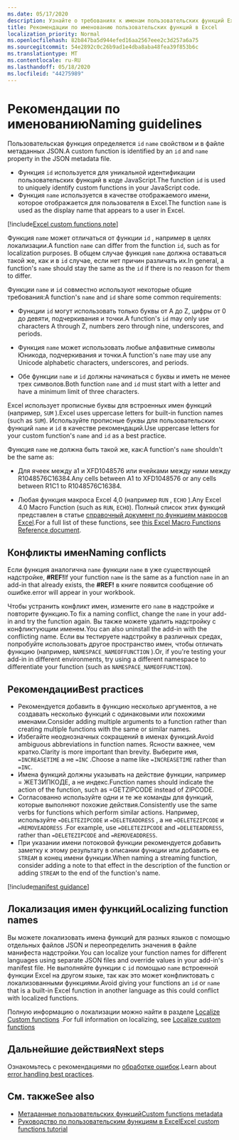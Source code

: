 ```yaml
---
ms.date: 05/17/2020
description: Узнайте о требованиях к именам пользовательских функций Excel и Избегайте распространенных ловушек именования.
title: Рекомендации по именованию пользовательских функций в Excel
localization_priority: Normal
ms.openlocfilehash: 82b847ba5d944efed16aa2567eee2c3d257a6a75
ms.sourcegitcommit: 54e2892c0c26b9ad1e4dba8aba48fea39f853b6c
ms.translationtype: MT
ms.contentlocale: ru-RU
ms.lasthandoff: 05/18/2020
ms.locfileid: "44275989"
---
```

# <a name="naming-guidelines"></a><span data-ttu-id="fd333-103">Рекомендации по именованию</span><span class="sxs-lookup"><span data-stu-id="fd333-103">Naming guidelines</span></span>

<span data-ttu-id="fd333-104">Пользовательская функция определяется `id` `name` свойством и в файле метаданных JSON.</span><span class="sxs-lookup"><span data-stu-id="fd333-104">A custom function is identified by an `id` and `name` property in the JSON metadata file.</span></span>

- <span data-ttu-id="fd333-105">Функция `id` используется для уникальной идентификации пользовательских функций в коде JavaScript.</span><span class="sxs-lookup"><span data-stu-id="fd333-105">The function `id` is used to uniquely identify custom functions in your JavaScript code.</span></span>
- <span data-ttu-id="fd333-106">Функция `name` используется в качестве отображаемого имени, которое отображается для пользователя в Excel.</span><span class="sxs-lookup"><span data-stu-id="fd333-106">The function `name` is used as the display name that appears to a user in Excel.</span></span>

[!include[Excel custom functions note](../includes/excel-custom-functions-note.md)]

<span data-ttu-id="fd333-107">Функция `name` может отличаться от функции `id` , например в целях локализации.</span><span class="sxs-lookup"><span data-stu-id="fd333-107">A function `name` can differ from the function `id`, such as for localization purposes.</span></span> <span data-ttu-id="fd333-108">В общем случае функция `name` должна оставаться такой же, как и в `id` случае, если нет причин различать их.</span><span class="sxs-lookup"><span data-stu-id="fd333-108">In general, a function's `name` should stay the same as the `id` if there is no reason for them to differ.</span></span>

<span data-ttu-id="fd333-109">Функции `name` и `id` совместно используют некоторые общие требования:</span><span class="sxs-lookup"><span data-stu-id="fd333-109">A function's `name` and `id` share some common requirements:</span></span>

- <span data-ttu-id="fd333-110">Функции `id` могут использовать только буквы от A до Z, цифры от 0 до девяти, подчеркивания и точки.</span><span class="sxs-lookup"><span data-stu-id="fd333-110">A function's `id` may only use characters A through Z, numbers zero through nine, underscores, and periods.</span></span>

- <span data-ttu-id="fd333-111">Функция `name` может использовать любые алфавитные символы Юникода, подчеркивания и точки.</span><span class="sxs-lookup"><span data-stu-id="fd333-111">A function's `name` may use any Unicode alphabetic characters, underscores, and periods.</span></span>

- <span data-ttu-id="fd333-112">Обе функции `name` и `id` должны начинаться с буквы и иметь не менее трех символов.</span><span class="sxs-lookup"><span data-stu-id="fd333-112">Both function `name` and `id` must start with a letter and have a minimum limit of three characters.</span></span>

<span data-ttu-id="fd333-113">Excel использует прописные буквы для встроенных имен функций (например, `SUM` ).</span><span class="sxs-lookup"><span data-stu-id="fd333-113">Excel uses uppercase letters for built-in function names (such as `SUM`).</span></span> <span data-ttu-id="fd333-114">Используйте прописные буквы для пользовательских функций `name` и `id` в качестве рекомендаций.</span><span class="sxs-lookup"><span data-stu-id="fd333-114">Use uppercase letters for your custom function's `name` and `id` as a best practice.</span></span>

<span data-ttu-id="fd333-115">Функция `name` не должна быть такой же, как:</span><span class="sxs-lookup"><span data-stu-id="fd333-115">A function's `name` shouldn't be the same as:</span></span>

- <span data-ttu-id="fd333-116">Для ячеек между a1 и XFD1048576 или ячейками между ними между R1048576C16384.</span><span class="sxs-lookup"><span data-stu-id="fd333-116">Any cells between A1 to XFD1048576 or any cells between R1C1 to R1048576C16384.</span></span>

- <span data-ttu-id="fd333-117">Любая функция макроса Excel 4,0 (например `RUN` , `ECHO` ).</span><span class="sxs-lookup"><span data-stu-id="fd333-117">Any Excel 4.0 Macro Function (such as `RUN`, `ECHO`).</span></span>  <span data-ttu-id="fd333-118">Полный список этих функций представлен в статье [справочный документ по функциям макросов Excel](https://d13ot9o61jdzpp.cloudfront.net/files/Excel%204.0%20Macro%20Functions%20Reference.pdf).</span><span class="sxs-lookup"><span data-stu-id="fd333-118">For a full list of these functions, see [this Excel Macro Functions Reference document](https://d13ot9o61jdzpp.cloudfront.net/files/Excel%204.0%20Macro%20Functions%20Reference.pdf).</span></span>

## <a name="naming-conflicts"></a><span data-ttu-id="fd333-119">Конфликты имен</span><span class="sxs-lookup"><span data-stu-id="fd333-119">Naming conflicts</span></span>

<span data-ttu-id="fd333-120">Если функция аналогична `name` функции `name` в уже существующей надстройке, **#REF!**</span><span class="sxs-lookup"><span data-stu-id="fd333-120">If your function `name` is the same as a function `name` in an add-in that already exists, the **#REF!**</span></span> <span data-ttu-id="fd333-121">в книге появится сообщение об ошибке.</span><span class="sxs-lookup"><span data-stu-id="fd333-121">error will appear in your workbook.</span></span>

<span data-ttu-id="fd333-122">Чтобы устранить конфликт имен, измените его `name` в надстройке и повторите функцию.</span><span class="sxs-lookup"><span data-stu-id="fd333-122">To fix a naming conflict, change the `name` in your add-in and try the function again.</span></span> <span data-ttu-id="fd333-123">Вы также можете удалить надстройку с конфликтующим именем.</span><span class="sxs-lookup"><span data-stu-id="fd333-123">You can also uninstall the add-in with the conflicting name.</span></span> <span data-ttu-id="fd333-124">Если вы тестируете надстройку в различных средах, попробуйте использовать другое пространство имен, чтобы отличать функцию (например, `NAMESPACE_NAMEOFFUNCTION` ).</span><span class="sxs-lookup"><span data-stu-id="fd333-124">Or, if you're testing your add-in in different environments, try using a different namespace to differentiate your function (such as `NAMESPACE_NAMEOFFUNCTION`).</span></span>

## <a name="best-practices"></a><span data-ttu-id="fd333-125">Рекомендации</span><span class="sxs-lookup"><span data-stu-id="fd333-125">Best practices</span></span>

- <span data-ttu-id="fd333-126">Рекомендуется добавить в функцию несколько аргументов, а не создавать несколько функций с одинаковыми или похожими именами.</span><span class="sxs-lookup"><span data-stu-id="fd333-126">Consider adding multiple arguments to a function rather than creating multiple functions with the same or similar names.</span></span>
- <span data-ttu-id="fd333-127">Избегайте неоднозначных сокращений в именах функций.</span><span class="sxs-lookup"><span data-stu-id="fd333-127">Avoid ambiguous abbreviations in function names.</span></span> <span data-ttu-id="fd333-128">Ясности важнее, чем кратко.</span><span class="sxs-lookup"><span data-stu-id="fd333-128">Clarity is more important than brevity.</span></span> <span data-ttu-id="fd333-129">Выберите имя, `=INCREASETIME` а не `=INC` .</span><span class="sxs-lookup"><span data-stu-id="fd333-129">Choose a name like `=INCREASETIME` rather than `=INC`.</span></span>
- <span data-ttu-id="fd333-130">Имена функций должны указывать на действие функции, например = ЖЕТЗИПКОДЕ, а не индекс.</span><span class="sxs-lookup"><span data-stu-id="fd333-130">Function names should indicate the action of the function, such as =GETZIPCODE instead of ZIPCODE.</span></span>
- <span data-ttu-id="fd333-131">Согласованно используйте одни и те же команды для функций, которые выполняют похожие действия.</span><span class="sxs-lookup"><span data-stu-id="fd333-131">Consistently use the same verbs for functions which perform similar actions.</span></span> <span data-ttu-id="fd333-132">Например, используйте `=DELETEZIPCODE` и `=DELETEADDRESS` , а не `=DELETEZIPCODE` и `=REMOVEADDRESS` .</span><span class="sxs-lookup"><span data-stu-id="fd333-132">For example, use `=DELETEZIPCODE` and `=DELETEADDRESS`, rather than `=DELETEZIPCODE` and `=REMOVEADDRESS`.</span></span>
- <span data-ttu-id="fd333-133">При указании имени потоковой функции рекомендуется добавить заметку к этому результату в описании функции или добавить ее `STREAM` в конец имени функции.</span><span class="sxs-lookup"><span data-stu-id="fd333-133">When naming a streaming function, consider adding a note to that effect in the description of the function or adding `STREAM` to the end of the function's name.</span></span>

[!include[manifest guidance](../includes/manifest-guidance.md)]

## <a name="localizing-function-names"></a><span data-ttu-id="fd333-134">Локализация имен функций</span><span class="sxs-lookup"><span data-stu-id="fd333-134">Localizing function names</span></span>

<span data-ttu-id="fd333-135">Вы можете локализовать имена функций для разных языков с помощью отдельных файлов JSON и переопределить значения в файле манифеста надстройки.</span><span class="sxs-lookup"><span data-stu-id="fd333-135">You can localize your function names for different languages using separate JSON files and override values in your add-in's manifest file.</span></span> <span data-ttu-id="fd333-136">Не выполняйте функции с `id` помощью `name` встроенной функции Excel на другом языке, так как это может конфликтовать с локализованными функциями.</span><span class="sxs-lookup"><span data-stu-id="fd333-136">Avoid giving your functions an `id` or `name` that is a built-in Excel function in another language as this could conflict with localized functions.</span></span>

<span data-ttu-id="fd333-137">Полную информацию о локализации можно найти в разделе [Localize Custom functions](custom-functions-localize.md) .</span><span class="sxs-lookup"><span data-stu-id="fd333-137">For full information on localizing, see [Localize custom functions](custom-functions-localize.md)</span></span>

## <a name="next-steps"></a><span data-ttu-id="fd333-138">Дальнейшие действия</span><span class="sxs-lookup"><span data-stu-id="fd333-138">Next steps</span></span>
<span data-ttu-id="fd333-139">Ознакомьтесь с рекомендациями по [обработке ошибок](custom-functions-errors.md).</span><span class="sxs-lookup"><span data-stu-id="fd333-139">Learn about [error handling best practices](custom-functions-errors.md).</span></span>

## <a name="see-also"></a><span data-ttu-id="fd333-140">См. также</span><span class="sxs-lookup"><span data-stu-id="fd333-140">See also</span></span>

* [<span data-ttu-id="fd333-141">Метаданные пользовательских функций</span><span class="sxs-lookup"><span data-stu-id="fd333-141">Custom functions metadata</span></span>](custom-functions-json.md)
* [<span data-ttu-id="fd333-142">Руководство по пользовательским функциям в Excel</span><span class="sxs-lookup"><span data-stu-id="fd333-142">Excel custom functions tutorial</span></span>](../tutorials/excel-tutorial-create-custom-functions.md)
